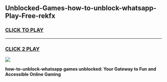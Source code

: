 
## Unblocked-Games-how-to-unblock-whatsapp-Play-Free-rekfx
<h3>
<a href="https://premium76.site?title=how-to-unblock-whatsapp&ref=18A1">CLICK TO PLAY</a></h3>
<hr>

<h3>
<a href="https://premium76.site?title=how-to-unblock-whatsapp&ref=18A1">CLICK 2 PLAY</a>
  
</h3>

<a href="https://premium76.site?title=how-to-unblock-whatsapp&ref=18A1"><img src="https://clearcache.store/games.png"></a>


**how-to-unblock-whatsapp games unblocked: Your Gateway to Fun and Accessible Online Gaming**
